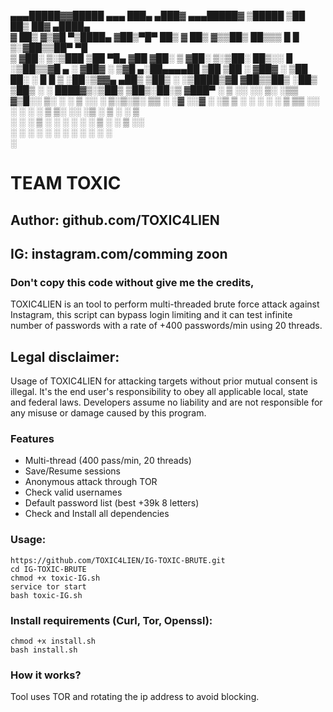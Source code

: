 ▄▄▄█████▓▓█████ ▄▄▄       ███▄ ▄███▓   ▄▄▄█████▓ ▒█████  ▒██   ██▒ ██▓ ▄████▄  
▓  ██▒ ▓▒▓█   ▀▒████▄    ▓██▒▀█▀ ██▒   ▓  ██▒ ▓▒▒██▒  ██▒▒▒ █ █ ▒░▓██▒▒██▀ ▀█  
▒ ▓██░ ▒░▒███  ▒██  ▀█▄  ▓██    ▓██░   ▒ ▓██░ ▒░▒██░  ██▒░░  █   ░▒██▒▒▓█    ▄ 
░ ▓██▓ ░ ▒▓█  ▄░██▄▄▄▄██ ▒██    ▒██    ░ ▓██▓ ░ ▒██   ██░ ░ █ █ ▒ ░██░▒▓▓▄ ▄██▒
  ▒██▒ ░ ░▒████▒▓█   ▓██▒▒██▒   ░██▒     ▒██▒ ░ ░ ████▓▒░▒██▒ ▒██▒░██░▒ ▓███▀ ░
  ▒ ░░   ░░ ▒░ ░▒▒   ▓▒█░░ ▒░   ░  ░     ▒ ░░   ░ ▒░▒░▒░ ▒▒ ░ ░▓ ░░▓  ░ ░▒ ▒  ░
    ░     ░ ░  ░ ▒   ▒▒ ░░  ░      ░       ░      ░ ▒ ▒░ ░░   ░▒ ░ ▒ ░  ░  ▒   
  ░         ░    ░   ▒   ░      ░        ░      ░ ░ ░ ▒   ░    ░   ▒ ░░        
            ░  ░     ░  ░       ░                   ░ ░   ░    ░   ░  ░ ░      
                                                                      ░     



# TEAM TOXIC
## Author: github.com/TOXIC4LIEN
## IG: instagram.com/comming zoon
### Don't copy this code without give me the credits, 
TOXIC4LIEN is an tool to perform multi-threaded brute force attack against Instagram, this script can bypass login limiting and it can test infinite number of passwords with a rate of +400 passwords/min using 20 threads.

## Legal disclaimer:
Usage of TOXIC4LIEN for attacking targets without prior mutual consent is illegal. It's the end user's responsibility to obey all applicable local, state and federal laws. Developers assume no liability and are not responsible for any misuse or damage caused by this program.


### Features
- Multi-thread (400 pass/min, 20 threads)
- Save/Resume sessions
- Anonymous attack through TOR
- Check valid usernames
- Default password list (best +39k 8 letters)
- Check and Install all dependencies

### Usage:
```
https://github.com/TOXIC4LIEN/IG-TOXIC-BRUTE.git
cd IG-TOXIC-BRUTE
chmod +x toxic-IG.sh
service tor start
bash toxic-IG.sh
```

### Install requirements (Curl, Tor, Openssl):

```
chmod +x install.sh
bash install.sh
```

### How it works?
Tool uses TOR and rotating the ip address to avoid blocking. 

